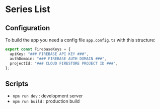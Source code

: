# Series List

## Configuration

To build the app you need a config file `app.config.ts` with this structure:

```typescript
export const FirebaseKeys = {
  apiKey: "### FIREBASE API KEY ###",
  authDomain: "### FIREBASE AUTH DOMAIN ###",
  projectId: "### CLOUD FIRESTORE PROJECT ID ###",
};
```

## Scripts

- `npm run dev` : development server
- `npm run build` : production build
